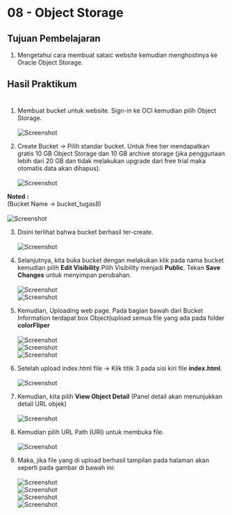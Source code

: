 # 08 - Object Storage

## Tujuan Pembelajaran

1. Mengetahui cara membuat sataic website kemudian menghostinya ke Oracle Object 
Storage.

## Hasil Praktikum

#

1. Membuat bucket untuk website. Sign-in ke OCI kemudian pilih Object Storage.<br><br>
![Screenshot](img/Langkah1.png)

2. Create Bucket → Pilih standar bucket. 
Untuk free tier mendapatkan gratis 10 GB Object Storage dan 10 GB archive storage (jika penggunaan  lebih  dari  20  GB  dan  tidak  melakukan  upgrade  dari  free  trial  maka  otomatis  data  akan dihapus).<br><br>
![Screenshot](img/Langkah2.png)

<b>Noted : </b> <br>
(Bucket Name → bucket_tugas8)<br><br>
![Screenshot](img/Tugas1.png)

3. Disini terlihat bahwa bucket berhasil ter-create.<br><br>
![Screenshot](img/Tugas2.png)

4. Selanjutnya, kita buka bucket dengan melakukan klik pada nama bucket kemudian pilih <b>Edit Visibility</b>.Pilih Visibility menjadi <b>Public</b>. Tekan <b>Save Changes</b> untuk menyimpan perubahan.<br><br>
![Screenshot](img/Tugas3.png)<br>
![Screenshot](img/Langkah6.png)

5. Kemudian, Uploading  web  page. Pada bagian bawah dari Bucket Information terdapat box Object(upload semua file yang ada pada folder <b>colorFliper</b><br><br>
![Screenshot](img/Langkah7.png)<br>
![Screenshot](img/Tugas4.png)<br>
![Screenshot](img/Tugas5.png)

6. Setelah upload index.html file → Klik titik 3 pada sisi kiri file <b>index.html</b>.<br><br>
![Screenshot](img/Tugas8.png)<br>

7. Kemudian, kita pilih <b>View Object Detail</b> (Panel detail akan menunjukkan detail URL objek)<br><br>
![Screenshot](img/Tugas6.png)

8. Kemudian pilih URL Path (URI) untuk membuka file.<br><br>
![Screenshot](img/Tugas7.png)

9. Maka, jika file yang di upload berhasil tampilan pada halaman akan seperti pada gambar di bawah ini: <br><br>
![Screenshot](img/Tugas9.png)<br>
![Screenshot](img/Tugas10.png)<br>
![Screenshot](img/Tugas11.png)<br>
![Screenshot](img/Tugas12.png)
